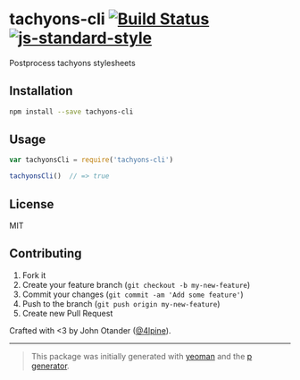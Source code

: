 # tachyons-cli [![Build Status](https://secure.travis-ci.org/johnotander/tachyons-cli.png?branch=master)](https://travis-ci.org/johnotander/tachyons-cli) [![js-standard-style](https://img.shields.io/badge/code%20style-standard-brightgreen.svg?style=flat)](https://github.com/feross/standard)

Postprocess tachyons stylesheets

## Installation

```bash
npm install --save tachyons-cli
```

## Usage

```javascript
var tachyonsCli = require('tachyons-cli')

tachyonsCli()  // => true
```

## License

MIT

## Contributing

1. Fork it
2. Create your feature branch (`git checkout -b my-new-feature`)
3. Commit your changes (`git commit -am 'Add some feature'`)
4. Push to the branch (`git push origin my-new-feature`)
5. Create new Pull Request

Crafted with <3 by John Otander ([@4lpine](https://twitter.com/4lpine)).

***

> This package was initially generated with [yeoman](http://yeoman.io) and the [p generator](https://github.com/johnotander/generator-p.git).
